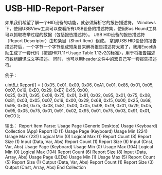 # USB-HID-Report-Parser
如果我们希望了解一个HID设备的功能，就必须解析它的报告描述符。 
Windows下，使用USBView工具可以查看所有USB设备的描述符集，使用Bus Hound工具可以抓取枚举过程的数据（包括报告描述符）。
USB HID设备的报告描述符（Report Descriptor）由短条目（Short Item）组成。
拿到USB HID设备的报告描述符后，一个字节一个字节组成短条目来解析报告描述符太累了，我用Excel协助生成了一套代码（按照HID1.11+Usage Table 1.12v2的标准），用于将报告描述符数组翻译成文字描述。 同时，也可以用header文件中的宏自己写一套报告描述符。

例子：

uint8_t Report[] =
{
  0x05, 0x01,  0x09, 0x06,  0xA1, 0x01,  0x85, 0x01,
  0x05, 0x07,  0x19, 0xE0,  0x29, 0xE7,  0x15, 0x00,  
  0x25, 0x01,  0x95, 0x08,  0x75, 0x01,  0x81, 0x02,
  0x95, 0x01,  0x75, 0x08,  0x81, 0x03,  0x05, 0x07,
  0x19, 0x00,  0x29, 0x68,  0x15, 0x00,  0x25, 0x68,
  0x95, 0x06,  0x75, 0x08,  0x81, 0x00,  0x05, 0x08,
  0x19, 0x01,  0x29, 0x05,  0x95, 0x05,  0x75, 0x01,
  0x91, 0x02,  0x95, 0x01,  0x75, 0x03,  0x91, 0x01,
  0xC0
};

输出：
Report Item Parse:
Usage Page (Generic Desktop)
Usage (Keyboard)
Collection (App)
  Report ID (1)
  Usage Page (Keyboard)
  Usage Min (224)
  Usage Max (231)
  Logical Min (0)
  Logical Max (1)
  Report Count (8)
  Report Size (1)
    Input (Data, Var, Abs)
  Report Count (1)
  Report Size (8)
    Input (Cnst, Var, Abs)
  Usage Page (Keyboard)
  Usage Min (0)
  Usage Max (104)
  Logical Min (0)
  Logical Max (104)
  Report Count (6)
  Report Size (8)
    Input (Data, Array, Abs)
  Usage Page (LEDs)
  Usage Min (1)
  Usage Max (5)
  Report Count (5)
  Report Size (1)
    Output (Data, Var, Abs)
  Report Count (1)
  Report Size (3)
    Output (Cnst, Array, Abs)
End Collection
